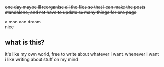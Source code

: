 ~~one day maybe ill reorganise all the files so that i can make the posts standalone, and not have to update so many things for one page~~


~~a man can dream~~  
nice  
  
## what is this?
it's like my own world, free to write about whatever i want, whenever i want  
i like writing about stuff on my mind
